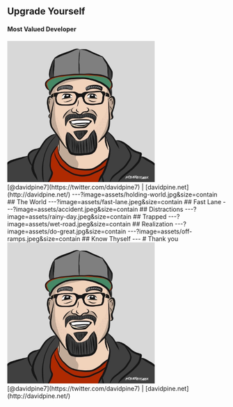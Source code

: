 ## Upgrade Yourself
#### Most Valued Developer
<img src="assets/me.jpg" height="325" />
<br />
[@davidpine7](https://twitter.com/davidpine7) | [davidpine.net](http://davidpine.net/)
---?image=assets/holding-world.jpg&size=contain
## <span class="orange black-shadow">The World</span>
---?image=assets/fast-lane.jpeg&size=contain
## <span class="black-shadow">Fast Lane</span>
---?image=assets/accident.jpeg&size=contain
## <span class="orange black-shadow">Distractions</span>
---?image=assets/rainy-day.jpeg&size=contain
## <span class="orange black-shadow">Trapped</span>
---?image=assets/wet-road.jpeg&size=contain
## <span class="orange black-shadow">Realization</span>
---?image=assets/do-great.jpg&size=contain
---?image=assets/off-ramps.jpeg&size=contain
## <span class="orange black-shadow">Know Thyself</span>
---
# Thank you
<img src="assets/me.jpg" height="325" />
<br/>
[@davidpine7](https://twitter.com/davidpine7) | [davidpine.net](http://davidpine.net/)
